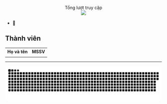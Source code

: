 <p align="center"> 
 Tổng lượt truy cập<br>
  <img src="https://profile-counter.glitch.me/TanhGL/count.svg" />
</p>

- 📣
                     
<html>

<body>

<h2>Thành viên</h2>

<table style="width:100%">
  <tr>
    <th>Họ và tên</th>
    <th>MSSV</th>
    
  </tr>
  <tr>
    <td><strong></strong></td>
    <td><strong></strong></td>
   
  </tr>

</table>




<hr>



<a href=#><img src="contributions.svg"></a>




